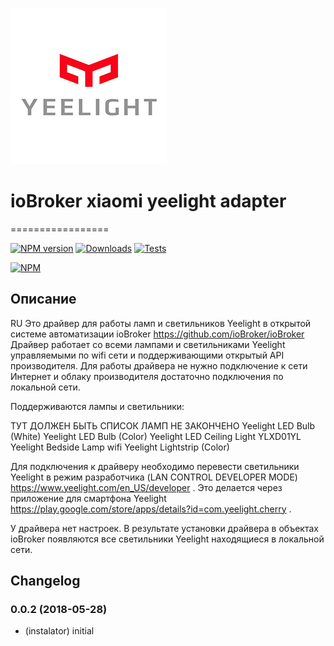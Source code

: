 ![Logo](admin/yeelight.png)
# ioBroker xiaomi yeelight adapter
=================

[![NPM version](http://img.shields.io/npm/v/iobroker.yeelight.svg)](https://www.npmjs.com/package/iobroker.yeelight)
[![Downloads](https://img.shields.io/npm/dm/iobroker.yeelight.svg)](https://www.npmjs.com/package/iobroker.yeelight)
[![Tests](http://img.shields.io/travis/instalator/ioBroker.yeelight/master.svg)](https://travis-ci.org/instalator/ioBroker.yeelight)

[![NPM](https://nodei.co/npm/iobroker.yeelight.png?downloads=true)](https://nodei.co/npm/iobroker.yeelight/)

## Описание
RU
Это драйвер для работы ламп и светильников Yeelight в открытой системе автоматизации ioBroker https://github.com/ioBroker/ioBroker
Драйвер работает со всеми лампами и светильниками Yeelight управляемыми по wifi сети и поддерживающими открытый API производителя.
Для работы драйвера не нужно подключение к сети Интернет и облаку производителя достаточно подключения по локальной сети.

Поддерживаются лампы и светильники:

ТУТ ДОЛЖЕН БЫТЬ СПИСОК ЛАМП НЕ ЗАКОНЧЕНО
Yeelight LED Bulb (White)
Yeelight LED Bulb (Color) 
Yeelight LED Ceiling Light YLXD01YL
Yeelight Bedside Lamp wifi
Yeelight Lightstrip (Color)

Для подключения к драйверу необходимо перевести светильники Yeelight в режим разработчика (LAN CONTROL DEVELOPER MODE)  https://www.yeelight.com/en_US/developer  . Это делается через приложение для смартфона Yeelight https://play.google.com/store/apps/details?id=com.yeelight.cherry .

У драйвера нет настроек. В результате установки драйвера в объектах ioBroker появляются все светильники Yeelight находящиеся в локальной сети.


## Changelog

### 0.0.2 (2018-05-28)
* (instalator) initial

